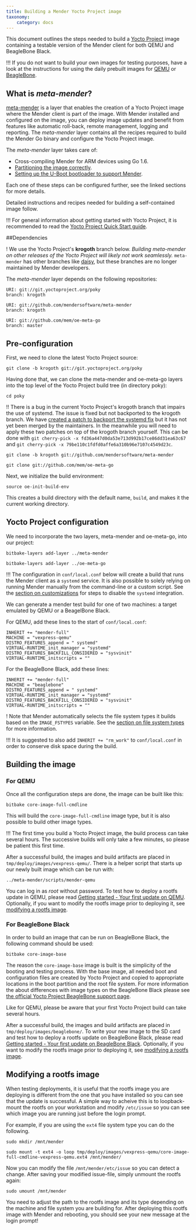 ```yaml
---
title: Building a Mender Yocto Project image
taxonomy:
    category: docs
---
```


This document outlines the steps needed to build a [Yocto Project](https://www.yoctoproject.org/?target=_blank) image containing a testable version of the Mender client for both QEMU and BeagleBone Black.

!!! If you do not want to build your own images for testing purposes, have a look at the instructions for using the daily prebuilt images for [QEMU](../../Getting-started/Your-first-update-on-qemu) or [BeagleBone](../../Getting-started/Your-first-update-on-BeagleBone).

## What is *meta-mender*?

[meta-mender](https://github.com/mendersoftware/meta-mender) is a layer that enables the creation of a Yocto Project image where the Mender client is part of the image. With Mender installed and configured on the image, you can deploy image updates and benefit from features like automatic roll-back, remote management, logging and reporting. The *meta-mender* layer contains all the recipes required to build the Mender Go binary and configure the Yocto Project image.

The *meta-mender* layer takes care of:

* Cross-compiling Mender for ARM devices using Go 1.6.
* [Partitioning the image correctly](../../Devices/Partition-layout).
* [Setting up the U-Boot bootloader to support Mender](../../Devices/Integrating-with-U-Boot).

Each one of these steps can be configured further, see the linked sections for more details.

Detailed instructions and recipes needed for building a self-contained image follow.

!!! For general information about getting started with Yocto Project, it is recommended to read the [Yocto Project Quick Start guide](http://www.yoctoproject.org/docs/2.1/yocto-project-qs/yocto-project-qs.html).

##Dependencies

! We use the Yocto Project's **krogoth** branch below. *Building meta-mender on other releases of the Yocto Project will likely not work seamlessly.* `meta-mender` has other branches like [daisy](https://github.com/mendersoftware/meta-mender/tree/daisy), but these branches are no longer maintained by Mender developers.

The *meta-mender* layer depends on the following repositories:

```
URI: git://git.yoctoproject.org/poky
branch: krogoth

URI: git://github.com/mendersoftware/meta-mender
branch: krogoth

URI: git://github.com/mem/oe-meta-go
branch: master
```

## Pre-configuration

First, we need to clone the latest Yocto Project source:

```
git clone -b krogoth git://git.yoctoproject.org/poky
```

Having done that, we can clone the meta-mender and oe-meta-go layers into the top level
of the Yocto Project build tree (in directory poky):

```
cd poky
```

!! There is a bug in the current Yocto Project's krogoth branch that impairs the use of systemd. The issue is fixed but not backported to the krogoth branch. We have [created a patch to backport the systemd fix](http://lists.openembedded.org/pipermail/openembedded-core/2016-July/124102.html) but it has not yet been merged by the maintainers. In the meanwhile you will need to apply these two patches on top of the krogoth branch yourself. This can be done with `git cherry-pick -x fd36a447d0da53e713d992b17ce86dd31ea63c67` and `git cherry-pick -x 79be110c1fdfd0affe6a310b96e7107c4549d23c`.

```
git clone -b krogoth git://github.com/mendersoftware/meta-mender
```
```
git clone git://github.com/mem/oe-meta-go
```


Next, we initialize the build environment:

```
source oe-init-build-env
```

This creates a build directory with the default name, ```build```, and makes it the
current working directory.


## Yocto Project configuration

We need to incorporate the two layers, meta-mender and oe-meta-go, into
our project:

```
bitbake-layers add-layer ../meta-mender
```
```
bitbake-layers add-layer ../oe-meta-go
```

!!! The configuration in `conf/local.conf` below will create a build that runs the Mender client as a `systemd` service. It is also possible to solely relying on running Mender manually from the command-line or a custom script. See the [section on customizations](../../Devices/Customizations#disabling-mender-as-a-system-service) for steps to disable the `systemd` integration.

We can generate a mender test build for one of two machines: a target emulated
by QEMU or a BeagelBone Black.

For QEMU, add these lines to the start of ```conf/local.conf```:

```
INHERIT += "mender-full"
MACHINE = "vexpress-qemu"
DISTRO_FEATURES_append = " systemd"
VIRTUAL-RUNTIME_init_manager = "systemd"
DISTRO_FEATURES_BACKFILL_CONSIDERED = "sysvinit"
VIRTUAL-RUNTIME_initscripts = ""
```

For the BeagleBone Black, add these lines:

```
INHERIT += "mender-full"
MACHINE = "beaglebone"
DISTRO_FEATURES_append = " systemd"
VIRTUAL-RUNTIME_init_manager = "systemd"
DISTRO_FEATURES_BACKFILL_CONSIDERED = "sysvinit"
VIRTUAL-RUNTIME_initscripts = ""
```

! Note that Mender automatically selects the file system types it builds based on the `IMAGE_FSTYPES` variable. See the [section on file system types](../../Devices/Partition-layout#file-system-types) for more information.

!!! It is suggested to also add ```INHERIT += "rm_work"``` to ```conf/local.conf``` in order to conserve disk space during the build.

## Building the image

### For QEMU

Once all the configuration steps are done, the image can be built like this:

```
bitbake core-image-full-cmdline
```

This will build the `core-image-full-cmdline` image type, but it is also possible to
build other image types.

!!! The first time you build a Yocto Project image, the build process can take several hours. The successive builds will only take a few minutes, so please be patient this first time. 

After a successful build, the images and build artifacts are placed in `tmp/deploy/images/vexpress-qemu/`. There is a helper script that starts up our newly built image which can be run with:

```
../meta-mender/scripts/mender-qemu
```

You can log in as *root* without password. To test how to deploy a rootfs update in QEMU, please read [Getting started - Your first update on QEMU](../../Getting-started/Your-first-update-on-qemu#serve-a-rootfs-image-for-the-qemu-machine). Optionally, if you want to modify the rootfs image prior to deploying it, see [modifying a rootfs image](#modifying-a-rootfs-image).

### For BeagleBone Black

In order to build an image that can be run on BeagleBone Black, the following
command should be used:

```
bitbake core-image-base
```

The reason the ```core-image-base``` image is built is the simplicity of the booting
and testing process. With the base image, all needed boot and configuration files
are created by Yocto Project and copied to appropriate locations in the boot partition
and the root file system. For more information the about differences with
image types on the BeagleBone Black please see [the official Yocto Project BeagleBone support
page](https://www.yoctoproject.org/downloads/bsps/krogoth21/beaglebone).

Like for QEMU, please be aware that your first Yocto Project build can take several hours.

After a successful build, the images and build artifacts are placed in `tmp/deploy/images/beaglebone/`. To write your new image to the SD card and test how to deploy a rootfs update on BeagleBone Black, please read [Getting started - Your first update on BeagleBone Black](../../Getting-started/Your-first-update-on-BeagleBone#write-the-disk-image-to-the-sd-card). Optionally, if you want to modify the rootfs image prior to deploying it, see [modifying a rootfs image](#modifying-a-rootfs-image).


## Modifying a rootfs image

When testing deployments, it is useful that the rootfs image you are deploying is different from the one that you have installed so you can see that the update is successful.
A simple way to acheive this is to loopback-mount the rootfs on your workstation and modify `/etc/issue` so you can see which image you are running just before the login prompt.

For example, if you are using the `ext4` file system type you can do the following.

```
sudo mkdir /mnt/mender
```

```
sudo mount -t ext4 -o loop tmp/deploy/images/vexpress-qemu/core-image-full-cmdline-vexpress-qemu.ext4 /mnt/mender/
```

Now you can modify the file `/mnt/mender/etc/issue` so you can detect a change.
After saving your modified issue-file, simply unmount the rootfs again:

```
sudo umount /mnt/mender
```

You need to adjust the path to the rootfs image and its type depending on the machine and file system you are building for.
After deploying this rootfs image with Mender and rebooting, you should see your new message at the login prompt!
